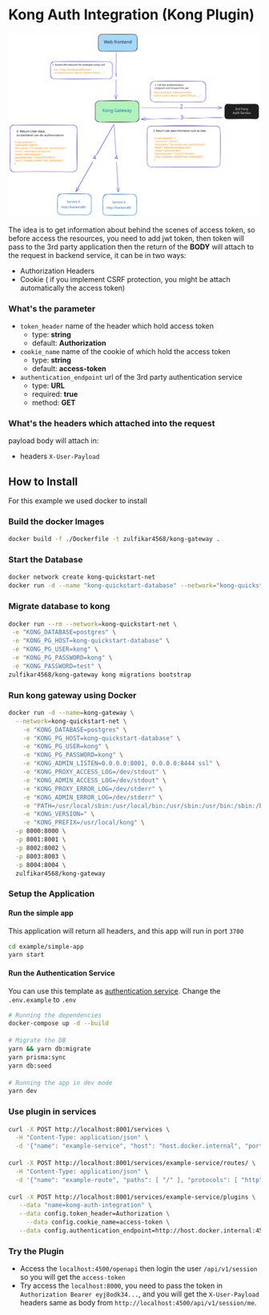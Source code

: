 # Kong Auth Integration (Kong Plugin)

![Concepts](./images/auth.svg)

The idea is to get information about behind the scenes of access token, so before access the resources, you need to add jwt token, then token will pass to the 3rd party application then the return of the **BODY** will attach to the request in backend service, it can be in two ways:
- Authorization Headers
- Cookie ( if you implement CSRF protection, you might be attach automatically the access token)

### What's the parameter

- `token_header` name of the header which hold access token
	- type: **string**
	- default: **Authorization**
- `cookie_name` name of the cookie of which hold the access token
  - type: **string**
  - default: **access-token**
- `authentication_endpoint` url of the 3rd party authentication service
	- type: **URL**
	- required: **true**
	- method: **GET**

### What's the headers which attached into the request

payload body will attach in:
- headers `X-User-Payload`

## How to Install
For this example we used docker to install
### Build the docker Images
```bash
docker build -f ./Dockerfile -t zulfikar4568/kong-gateway .
```

### Start the Database
```bash
docker network create kong-quickstart-net
docker run -d --name "kong-quickstart-database" --network="kong-quickstart-net" -e "POSTGRES_DB=kong" -e "POSTGRES_USER=kong" -e "POSTGRES_PASSWORD=kong" postgres:13
```

### Migrate database to kong
```bash
docker run --rm --network=kong-quickstart-net \
 -e "KONG_DATABASE=postgres" \
 -e "KONG_PG_HOST=kong-quickstart-database" \
 -e "KONG_PG_USER=kong" \
 -e "KONG_PG_PASSWORD=kong" \
 -e "KONG_PASSWORD=test" \
zulfikar4568/kong-gateway kong migrations bootstrap
```

### Run kong gateway using Docker
```bash
docker run -d --name=kong-gateway \
  --network=kong-quickstart-net \
	-e "KONG_DATABASE=postgres" \
	-e "KONG_PG_HOST=kong-quickstart-database" \
	-e "KONG_PG_USER=kong" \
	-e "KONG_PG_PASSWORD=kong" \
	-e "KONG_ADMIN_LISTEN=0.0.0.0:8001, 0.0.0.0:8444 ssl" \
	-e "KONG_PROXY_ACCESS_LOG=/dev/stdout" \
	-e "KONG_ADMIN_ACCESS_LOG=/dev/stdout" \
	-e "KONG_PROXY_ERROR_LOG=/dev/stderr" \
	-e "KONG_ADMIN_ERROR_LOG=/dev/stderr" \
	-e "PATH=/usr/local/sbin:/usr/local/bin:/usr/sbin:/usr/bin:/sbin:/bin" \
	-e "KONG_VERSION=" \
	-e "KONG_PREFIX=/usr/local/kong" \
  -p 8000:8000 \
  -p 8001:8001 \
  -p 8002:8002 \
  -p 8003:8003 \
  -p 8004:8004 \
  zulfikar4568/kong-gateway
```

### Setup the Application
#### Run the simple app
This application will return all headers, and this app will run in port `3700`
```bash
cd example/simple-app
yarn start
```

#### Run the Authentication Service
You can use this template as [authentication service](https://github.com/zulfikar4568/nest-boilerplate). Change the `.env.example` to `.env`
```bash
# Running the dependencies
docker-compose up -d --build

# Migrate the DB
yarn && yarn db:migrate
yarn prisma:sync
yarn db:seed

# Running the app in dev mode
yarn dev
```

### Use plugin in services
```bash
curl -X POST http://localhost:8001/services \
  -H "Content-Type: application/json" \
  -d '{"name": "example-service", "host": "host.docker.internal", "port": 3700, "path": "/"}'

curl -X POST http://localhost:8001/services/example-service/routes/ \
  -H "Content-Type: application/json" \
  -d '{"name": "example-route", "paths": [ "/" ], "protocols": [ "http", "https" ], "methods": [ "GET", "PUT", "PATCH", "POST", "DELETE", "OPTIONS", "HEAD", "TRACE", "CONNECT" ]}'

curl -X POST http://localhost:8001/services/example-service/plugins \
   --data "name=kong-auth-integration" \
   --data config.token_header=Authorization \
	 --data config.cookie_name=access-token \
   --data config.authentication_endpoint=http://host.docker.internal:4500/api/v1/session/me
 ```

 ### Try the Plugin
 * Access the `localhost:4500/openapi` then login the user `/api/v1/session` so you will get the `access-token`
 * Try access the `localhost:8000`, you need to pass the token in `Authorization Bearer eyj8odk34...`, and you will get the `X-User-Payload` headers same as body from `http://localhost:4500/api/v1/session/me`.
